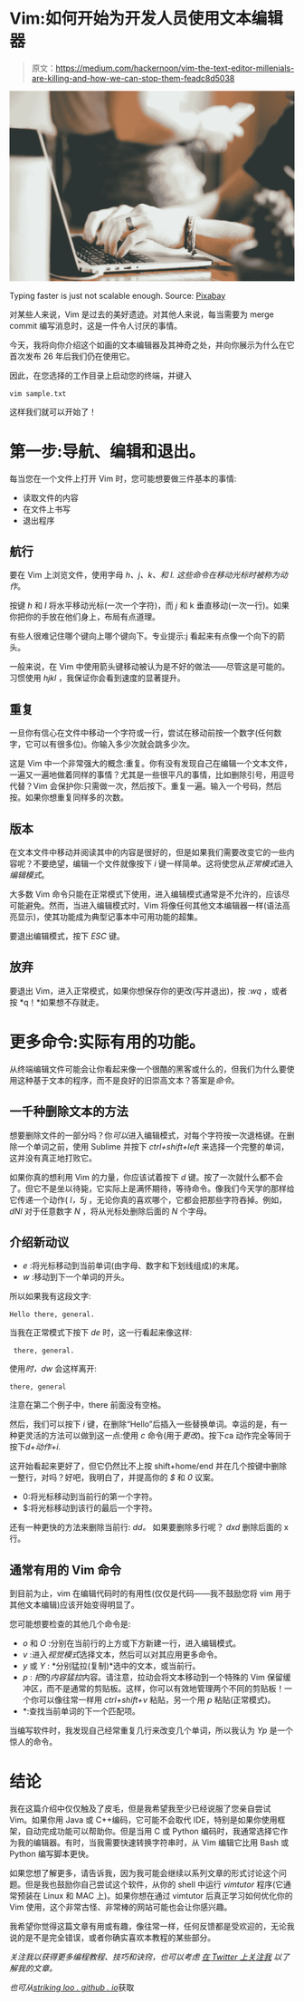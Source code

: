 # Vim:如何开始为开发人员使用文本编辑器

> 原文：<https://medium.com/hackernoon/vim-the-text-editor-millenials-are-killing-and-how-we-can-stop-them-feadc8d5038>

![](img/b3c2bbd179dfb920910404a47054377a.png)

Typing faster is just not scalable enough. Source: [Pixabay](https://pixabay.com/)

对某些人来说，Vim 是过去的美好遗迹。对其他人来说，每当需要为 merge commit 编写消息时，这是一件令人讨厌的事情。

今天，我将向你介绍这个如画的文本编辑器及其神奇之处，并向你展示为什么在它首次发布 26 年后我们仍在使用它。

因此，在您选择的工作目录上启动您的终端，并键入

```
vim sample.txt
```

这样我们就可以开始了！

# 第一步:导航、编辑和退出。

每当您在一个文件上打开 Vim 时，您可能想要做三件基本的事情:

*   读取文件的内容
*   在文件上书写
*   退出程序

## 航行

要在 Vim 上浏览文件，使用字母 *h、j、k、*和 *l.* 这些命令在移动光标时被称为*动作*。

按键 *h* 和 *l* 将水平移动光标(一次一个字符)，而 *j* 和 k 垂直移动(一次一行)。如果你把你的手放在他们身上，布局有点道理。

有些人很难记住哪个键向上哪个键向下。专业提示:j 看起来有点像一个向下的箭头。

一般来说，在 Vim 中使用箭头键移动被认为是不好的做法——尽管这是可能的。习惯使用 *hjkl* ，我保证你会看到速度的显著提升。

## 重复

一旦你有信心在文件中移动一个字符或一行，尝试在移动前按一个数字(任何数字，它可以有很多位)。你输入多少次就会跳多少次。

这是 Vim 中一个非常强大的概念:重复。你有没有发现自己在编辑一个文本文件，一遍又一遍地做着同样的事情？尤其是一些很平凡的事情，比如删除引号，用逗号代替？Vim 会保护你:只需做一次，然后按下。重复一遍。输入一个号码，然后按。如果你想重复同样多的次数。

## 版本

在文本文件中移动并阅读其中的内容是很好的，但是如果我们需要改变它的一些内容呢？不要绝望，编辑一个文件就像按下 *i* 键一样简单。这将使您从*正常模式*进入*编辑模式*。

大多数 Vim 命令只能在正常模式下使用，进入编辑模式通常是不允许的，应该尽可能避免。然而，当进入编辑模式时，Vim 将像任何其他文本编辑器一样(语法高亮显示)，使其功能成为典型记事本中可用功能的超集。

要退出编辑模式，按下 *ESC* 键。

## 放弃

要退出 Vim，进入正常模式，如果你想保存你的更改(写并退出)，按 *:wq* ，或者按 *q！*如果想不存就走。

# 更多命令:实际有用的功能。

从终端编辑文件可能会让你看起来像一个很酷的黑客或什么的，但我们为什么要使用这种基于文本的程序，而不是良好的旧崇高文本？答案是*命令*。

## 一千种删除文本的方法

想要删除文件的一部分吗？你*可以*进入编辑模式，对每个字符按一次退格键。在删除一个单词之前，使用 Sublime 并按下 *ctrl+shift+left* 来选择一个完整的单词，这并没有真正地打败它。

如果你真的想利用 Vim 的力量，你应该试着按下 *d* 键。按了一次就什么都不会了。但它不是坐以待毙，它实际上是满怀期待，等待命令。像我们今天学的那样给它传递一个动作( *l，5j* ，无论你真的喜欢哪个，它都会把那些字符吞掉。例如， *dNl* 对于任意数字 *N* ，将从光标处删除后面的 *N* 个字母。

## 介绍新动议

*   *e* :将光标移动到当前单词(由字母、数字和下划线组成)的末尾。
*   *w* :移动到下一个单词的开头。

所以如果我有这段文字:

```
Hello there, general.
```

当我在正常模式下按下 *de* 时，这一行看起来像这样:

```
 there, general.
```

使用*时，dw* 会这样离开:

```
there, general
```

注意在第二个例子中，there 前面没有空格。

然后，我们可以按下 *i* 键，在删除“Hello”后插入一些替换单词。幸运的是，有一种更灵活的方法可以做到这一点:使用 *c* 命令(用于*更改*)。按下*c*a 动作完全等同于按下*d+动作+i.*

这开始看起来更好了，但它仍然比不上按 shift+home/end 并在几个按键中删除一整行，对吗？好吧，我明白了，并提高你的 *$* 和 *0* 议案。

*   0:将光标移动到当前行的第一个字符。
*   $:将光标移动到该行的最后一个字符。

还有一种更快的方法来删除当前行: *dd。* 如果要删除多行呢？ *dxd* 删除后面的 x 行。

## 通常有用的 Vim 命令

到目前为止，vim 在编辑代码时的有用性(仅仅是代码——我不鼓励您将 vim 用于其他文本编辑)应该开始变得明显了。

您可能想要检查的其他几个命令是:

*   *o* 和 *O* :分别在当前行的上方或下方新建一行，进入编辑模式。
*   *v* :进入*视觉模式*选择文本，然后可以对其应用更多命令。
*   *y* 或 *Y* : *分别猛拉(复制)*选中的文本，或当前行。
*   *p* : *把*的*内容猛拉*内容。请注意，拉动会将文本移动到一个特殊的 Vim 保留缓冲区，而不是通常的剪贴板。这样，你可以有效地管理两个不同的剪贴板！一个你可以像往常一样用 *ctrl+shift+v* 粘贴，另一个用 *p* 粘贴(正常模式)。
*   *:查找当前单词的下一个匹配项。

当编写软件时，我发现自己经常重复几行来改变几个单词，所以我认为 *Yp* 是一个惊人的命令。

# 结论

我在这篇介绍中仅仅触及了皮毛，但是我希望我至少已经说服了您亲自尝试 Vim。如果你用 Java 或 C++编码，它可能不会取代 IDE，特别是如果你使用框架，自动完成功能可以帮助你。但是当用 C 或 Python 编码时，我通常选择它作为我的编辑器。有时，当我需要快速转换字符串时，从 Vim 编辑它比用 Bash 或 Python 编写脚本更快。

如果您想了解更多，请告诉我，因为我可能会继续以系列文章的形式讨论这个问题。但是我也鼓励你自己尝试这个软件，从你的 shell 中运行 *vimtutor* 程序(它通常预装在 Linux 和 MAC 上)。如果你想在通过 vimtutor 后真正学习如何优化你的 Vim 使用，这个非常古怪、非常棒的网站可能也会让你感兴趣。

我希望你觉得这篇文章有用或有趣，像往常一样，任何反馈都是受欢迎的，无论我说的是不是完全错误，或者你确实喜欢本教程的某些部分。

*关注我以获得更多编程教程、技巧和诀窍，也可以考虑* [*在 Twitter 上关注我*](http://www.twitter.com/strikingloo) *以了解我的文章。*

*也可从*[*striking loo . github . io*](https://strikingloo.github.io/vim-basics)获取